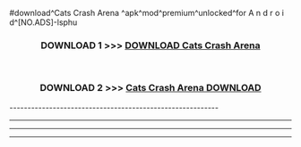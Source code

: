 #download^Cats Crash Arena ^apk^mod^premium^unlocked^for A n d r o i d^[NO.ADS]-lsphu



<div align="center">

<h3>DOWNLOAD 1 >>> <a href="https://runaway1.web.app/?sq=Cats Crash Arena ">DOWNLOAD Cats Crash Arena </a></h3><br>

<h3>DOWNLOAD 2 >>> <a href="https://runaway1.web.app/?sq=Cats Crash Arena ">Cats Crash Arena  DOWNLOAD </a></h3>

</div>
----------------------------------------------------------

----------------------------------------------------------

----------------------------------------------------------

----------------------------------------------------------



